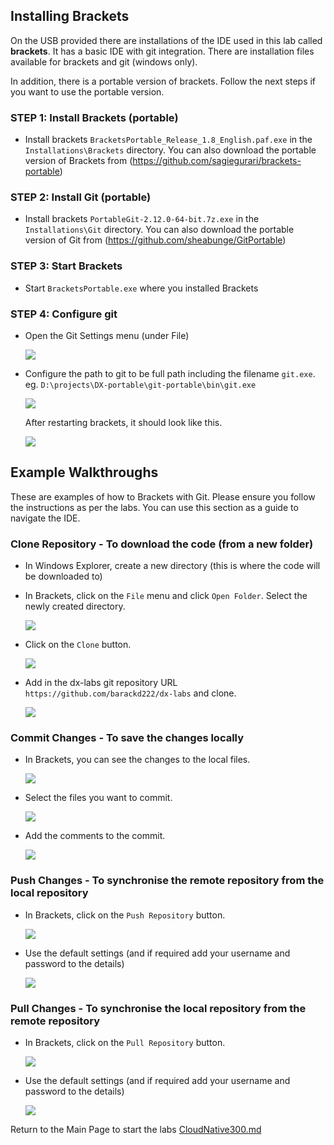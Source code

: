 ## Installing Brackets

On the USB provided there are installations of the IDE used in this lab called **brackets**. It has a basic IDE with git integration. There are installation files available for brackets and git (windows only).

In addition, there is a portable version of brackets. Follow the next steps if you want to use the portable version.

### **STEP 1:** Install Brackets (portable)

- Install brackets `BracketsPortable_Release_1.8_English.paf.exe` in the `Installations\Brackets` directory. You can also download the portable version of Brackets from (https://github.com/sagiegurari/brackets-portable)

### **STEP 2:** Install Git (portable)

- Install brackets `PortableGit-2.12.0-64-bit.7z.exe` in the `Installations\Git` directory. You can also download the portable version of Git from (https://github.com/sheabunge/GitPortable)

### **STEP 3:** Start Brackets

- Start `BracketsPortable.exe` where you installed Brackets

### **STEP 4:** Configure git

- Open the Git Settings menu (under File)

    ![](images/300/brackets-install-001.png)

- Configure the path to git to be full path including the filename `git.exe`.
    eg. `D:\projects\DX-portable\git-portable\bin\git.exe`

    ![](images/300/brackets-install-002.png)

    After restarting brackets, it should look like this.
    
    ![](images/300/brackets-install-003.png)

## Example Walkthroughs

These are examples of how to Brackets with Git. Please ensure you follow the instructions as per the labs. You can use this section as a guide to navigate the IDE.

### Clone Repository - To download the code (from a new folder)

- In Windows Explorer, create a new directory (this is where the code will be downloaded to)

- In Brackets, click on the `File` menu and click `Open Folder`. Select the newly created directory.

    ![](images/300/brackets-newfolder-001.png)

- Click on the `Clone` button.

    ![](images/300/brackets-banner-101.png)

- Add in the dx-labs git repository URL `https://github.com/barackd222/dx-labs` and clone.

    ![](images/300/brackets-clone-001.png)

### Commit Changes - To save the changes locally

- In Brackets, you can see the changes to the local files.

    ![](images/300/brackets-commit-001.png)

- Select the files you want to commit.

    ![](images/300/brackets-commit-002.png)

- Add the comments to the commit.

    ![](images/300/brackets-commit-003.png)

### Push Changes - To synchronise the remote repository from the local repository

- In Brackets, click on the `Push Repository` button.

    ![](images/300/brackets-banner-003.png)

- Use the default settings (and if required add your username and password to the details)

    ![](images/300/brackets-push-001.png)

### Pull Changes - To synchronise the local repository from the remote repository

- In Brackets, click on the `Pull Repository` button.

    ![](images/300/brackets-banner-002.png)

- Use the default settings (and if required add your username and password to the details)

    ![](images/300/brackets-pull-001.png)

Return to the Main Page to start the labs [CloudNative300.md](CloudNative300.md)
